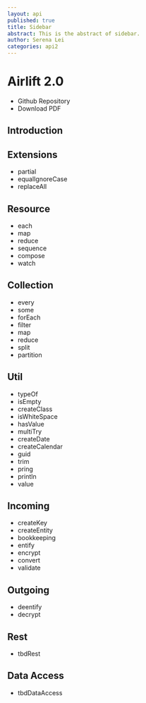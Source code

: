 ```yaml
---
layout: api
published: true
title: Sidebar
abstract: This is the abstract of sidebar.
author: Serena Lei
categories: api2
---
```


# Airlift 2.0

- Github Repository
- Download PDF

## Introduction

## Extensions

- partial
- equalIgnoreCase
- replaceAll

## Resource

- each
- map
- reduce
- sequence
- compose
- watch

## Collection

- every
- some
- forEach
- filter
- map
- reduce
- split
- partition

## Util

- typeOf
- isEmpty
- createClass
- isWhiteSpace
- hasValue
- multiTry
- createDate
- createCalendar
- guid
- trim
- pring
- println
- value

## Incoming

- createKey
- createEntity
- bookkeeping
- entify
- encrypt
- convert
- validate

## Outgoing

- deentify
- decrypt

## Rest

- tbdRest

## Data Access

- tbdDataAccess
